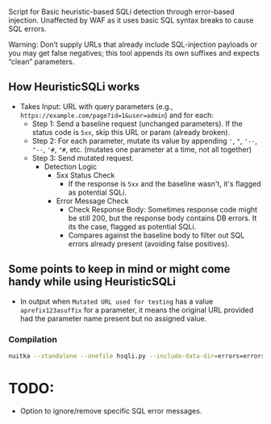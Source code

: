 Script for Basic heuristic-based SQLi detection through error-based injection. Unaffected by WAF as it uses basic SQL syntax breaks to cause SQL errors.

Warning: Don’t supply URLs that already include SQL-injection payloads or you may get false negatives; this tool appends its own suffixes and expects “clean” parameters.

## How HeuristicSQLi works
- Takes Input: URL with query parameters (e.g., `https://example.com/page?id=1&user=admin`) and for each:
    - Step 1: Send a baseline request (unchanged parameters). If the status code is `5xx`, skip this URL or param (already broken).
    - Step 2: For each parameter, mutate its value by appending `'`, `"`, `'--`, `"--`, `'#`, `"#`, etc. (mutates one parameter at a time, not all together)
    - Step 3: Send mutated request.
        - Detection Logic
            - 5xx Status Check
                - If the response is `5xx` and the baseline wasn't, it's flagged as potential SQLi.
            - Error Message Check
                - Check Response Body: Sometimes response code might be still 200, but the response body contains DB errors. It its the case, flagged as potential SQLi.
                - Compares against the baseline body to filter out SQL errors already present (avoiding false positives).

## Some points to keep in mind or might come handy while using HeuristicSQLi
- In output when `Mutated URL used for testing` has a value `aprefix123asuffix` for a parameter, it means the original URL provided had the parameter name present but no assigned value.

### Compilation
```bash
nuitka --standalone --onefile hsqli.py --include-data-dir=errors=errors
```

# TODO:
- Option to ignore/remove specific SQL error messages.
